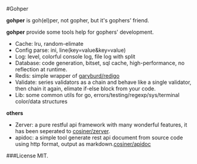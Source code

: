 #Gohper

**gohper** is goh(el)per, not gopher, but it's gophers' friend.

**gohper** provide some tools help for gophers' development.
* Cache: lru, random-elimate
* Config parse: ini, line(key=value&key=value)
* Log: level, colorful console log, file log with split
* Database: code generation, bitset, sql cache, high-performance, no reflection at runtime.
* Redis: simple wrapper of [garyburd/redigo](github.com/garyburd/redigo/redis)
* Validate: series validators as a chain and behave like a single validator, then chain it again, elimate if-else block from your code.
* Lib: some common utils for go, errors/testing/regexp/sys/terminal color/data structures

**others**
* Zerver: a pure restful api framework with many wonderful features, it has been seperated to [cosiner/zerver](https://github.com/cosiner/zerver).
* apidoc: a simple tool generate rest api document from source code using http format, output as markdown.[cosiner/apidoc](http://github.com/cosiner/apidoc)

###License
MIT.
